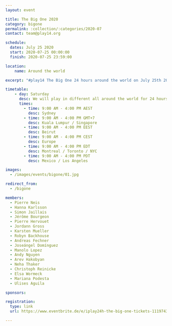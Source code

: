 ```yaml
---
layout: event

title: The Big One 2020
category: bigone
permalink: :collection/:categories/2020-07
contact: team@play14.org

schedule:
  dates: July 25 2020
  start: 2020-07-25 00:00:00
  finish: 2020-07-25 23:59:00

location:
    name: Around the world

excerpt: "#play14 The Big One 24 hours around the world on July 25th 2020"

timetable:
    - day: Saturday
      desc: We will play in different all around the world for 24 hours
      times:
        - time: 9:00 AM - 4:00 PM AEST
          desc: Sydney
        - time: 9:00 AM - 4:00 PM GMT+7
          desc: Kuala Lumpur / Singapore
        - time: 9:00 AM - 4:00 PM EEST
          desc: Beirut
        - time: 9:00 AM - 4:00 PM CEST
          desc: Europe
        - time: 9:00 AM - 4:00 PM EDT
          desc: Montreal / Toronto / NYC
        - time: 9:00 AM - 4:00 PM PDT
          desc: Mexico / Los Angeles

images:
  - /images/events/bigone/01.jpg

redirect_from:
  - /bigone

members:
  - Pierre Neis
  - Hanna Karlsson
  - Simon Jaillais
  - Jérôme Bourgeon
  - Pierre Hervouet
  - Jordann Gross
  - Karsten Mueller
  - Robyn Backhouse
  - Andreas Fechner
  - Joseángel Domínguez
  - Manolo Lopez
  - Andy Nguyen
  - Arev Hakobyan
  - Neha Thaker
  - Christoph Reinicke
  - Elsa Wormeck
  - Mariana Podesta
  - Ulises Aguila

sponsors:

registration: 
  type: link
  url: https://www.eventbrite.de/e/iplay24h-the-big-one-tickets-111974352302

---
```



